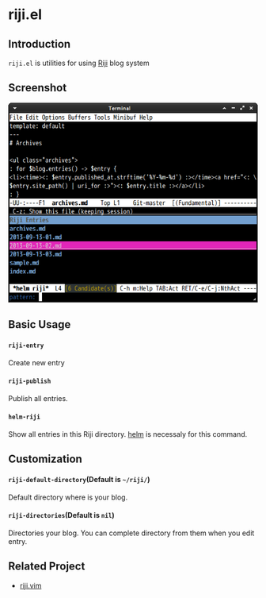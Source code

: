 # riji.el


## Introduction

`riji.el` is utilities for using [Riji](https://github.com/Songmu/p5-Riji) blog system


## Screenshot

![riji](image/riji1.png)


## Basic Usage

#### `riji-entry`

Create new entry

#### `riji-publish`

Publish all entries.

#### `helm-riji`

Show all entries in this Riji directory. [helm](https://github.com/emacs-helm/helm) is necessaly for this command.


## Customization

#### `riji-default-directory`(Default is `~/riji/`)

Default directory where is your blog.


#### `riji-directories`(Default is `nil`)

Directories your blog. You can complete directory from them
when you edit entry.


## Related Project

* [riji.vim](https://github.com/boolfool/riji.vim)
